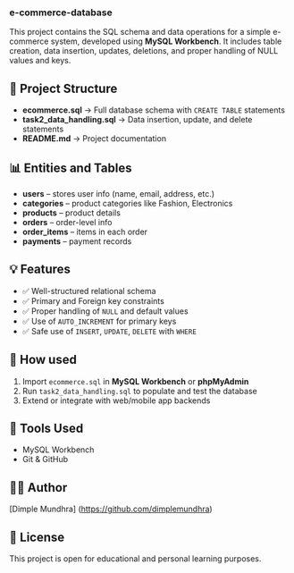 ### e-commerce-database
This project contains the SQL schema and data operations for a simple e-commerce system, developed using **MySQL Workbench**. It includes table creation, data insertion, updates, deletions, and proper handling of NULL values and keys.

## 📁 Project Structure

- **ecommerce.sql** → Full database schema with `CREATE TABLE` statements
- **task2_data_handling.sql** → Data insertion, update, and delete statements
- **README.md** → Project documentation

## 📊 Entities and Tables

- **users** – stores user info (name, email, address, etc.)
- **categories** – product categories like Fashion, Electronics
- **products** – product details
- **orders** – order-level info
- **order_items** – items in each order
- **payments** – payment records

## 💡 Features

- ✅ Well-structured relational schema
- ✅ Primary and Foreign key constraints
- ✅ Proper handling of `NULL` and default values
- ✅ Use of `AUTO_INCREMENT` for primary keys
- ✅ Safe use of `INSERT`, `UPDATE`, `DELETE` with `WHERE`

## 🚀 How used

1. Import `ecommerce.sql` in **MySQL Workbench** or **phpMyAdmin**
2. Run `task2_data_handling.sql` to populate and test the database
3. Extend or integrate with web/mobile app backends

## 📌 Tools Used

- MySQL Workbench
- Git & GitHub

## 🧑‍💻 Author

[Dimple Mundhra] (https://github.com/dimplemundhra)

## 📜 License
This project is open for educational and personal learning purposes.
